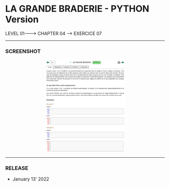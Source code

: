# LA GRANDE BRADERIE - PYTHON Version
LEVEL 01---> CHAPTER 04 --> EXERCICE 07

---
### **SCREENSHOT**

<div align="center">
    <img
        src="https://github.com/Ayckinn/PYTHON/blob/main/FRANCE-IOI/LEVEL_01/Chapter_04/07_grande_braderie/todo.png"
        alt="DEMO"
        style="width:50%">
</div>

---
### **RELEASE**

- January 13' 2022